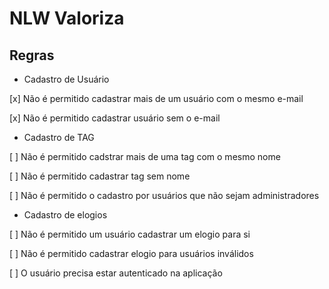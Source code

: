 # NLW Valoriza

## Regras

- Cadastro de Usuário

[x] Não é permitido cadastrar mais de um usuário com o mesmo e-mail

[x] Não é permitido cadastrar usuário sem o e-mail

- Cadastro de TAG

 [ ] Não é permitido cadstrar mais de uma tag com o mesmo nome

 [ ] Não é permitido cadastrar tag sem nome

 [ ] Não é permitido o cadastro por usuários que não sejam administradores

 - Cadastro de elogios

 [ ] Não é permitido um usuário cadastrar um elogio para si

 [ ] Não é permitido cadastrar elogio para usuários inválidos

 [ ] O usuário precisa estar autenticado na aplicação
